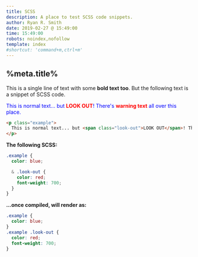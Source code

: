 ```yaml
---
title: SCSS
description: A place to test SCSS code snippets.
author: Ryan R. Smith
date: 2019-02-27 @ 15:49:00
time: 15:49:00
robots: noindex,nofollow
template: index
#shortcut: 'command+m,ctrl+m'
---
```


## %meta.title%
This is a single line of text with some **bold text too**. But the following text is a snippet of SCSS code.

<style>
.example { color:blue; }
.example .look-out { color:red; font-weight:700; }
</style>
<p class="example">
  This is normal text... but <span class="look-out">LOOK OUT</span>! There's <span class="look-out">warning text</span> all over this place.
</p>

```html
<p class="example">
  This is normal text... but <span class="look-out">LOOK OUT</span>! There's <span class="look-out">warning text</span> all over this place.
</p>
```

**The following SCSS:**
```css
.example {
  color: blue;

  & .look-out {
    color: red;
    font-weight: 700;
  }
}
```

**...once compiled, will render as:**
```css
.example {
  color: blue;
}
.example .look-out {
  color: red;
  font-weight: 700;
}
```
